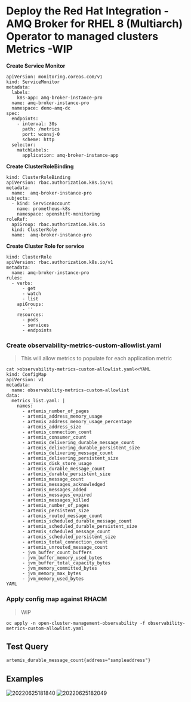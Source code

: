 # Deploy the Red Hat Integration - AMQ Broker for RHEL 8 (Multiarch) Operator to managed clusters Metrics -WIP


**Create Service Monitor**
```
apiVersion: monitoring.coreos.com/v1
kind: ServiceMonitor
metadata:
  labels:
    k8s-app: amq-broker-instance-pro
  name: amq-broker-instance-pro
  namespace: demo-amq-dc
spec:
  endpoints:
    - interval: 30s
      path: /metrics
      port: wconsj-0
      scheme: http
  selector:
    matchLabels:
      application: amq-broker-instance-app
```


**Create ClusterRoleBinding**
```
kind: ClusterRoleBinding
apiVersion: rbac.authorization.k8s.io/v1
metadata:
  name:  amq-broker-instance-pro
subjects:
  - kind: ServiceAccount
    name: prometheus-k8s
    namespace: openshift-monitoring
roleRef:
  apiGroup: rbac.authorization.k8s.io
  kind: ClusterRole
  name:  amq-broker-instance-pro
```

**Create Cluster Role for service**
```
kind: ClusterRole
apiVersion: rbac.authorization.k8s.io/v1
metadata:
  name: amq-broker-instance-pro
rules:
  - verbs:
      - get
      - watch
      - list
    apiGroups:
      - ''
    resources:
      - pods
      - services
      - endpoints
 ```

### Create observability-metrics-custom-allowlist.yaml
> This will allow metrics to populate for each application metric
```
cat >observability-metrics-custom-allowlist.yaml<<YAML
kind: ConfigMap
apiVersion: v1
metadata:
  name: observability-metrics-custom-allowlist
data:
  metrics_list.yaml: |
    names:
      - artemis_number_of_pages
      - artemis_address_memory_usage
      - artemis_address_memory_usage_percentage
      - artemis_address_size
      - artemis_connection_count
      - artemis_consumer_count
      - artemis_delivering_durable_message_count
      - artemis_delivering_durable_persistent_size
      - artemis_delivering_message_count
      - artemis_delivering_persistent_size
      - artemis_disk_store_usage
      - artemis_durable_message_count
      - artemis_durable_persistent_size
      - artemis_message_count
      - artemis_messages_acknowledged
      - artemis_messages_added
      - artemis_messages_expired
      - artemis_messages_killed
      - artemis_number_of_pages
      - artemis_persistent_size
      - artemis_routed_message_count
      - artemis_scheduled_durable_message_count
      - artemis_scheduled_durable_persistent_size
      - artemis_scheduled_message_count
      - artemis_scheduled_persistent_size
      - artemis_total_connection_count
      - artemis_unrouted_message_count
      - jvm_buffer_count_buffers
      - jvm_buffer_memory_used_bytes
      - jvm_buffer_total_capacity_bytes
      - jvm_memory_committed_bytes
      - jvm_memory_max_bytes
      - jvm_memory_used_bytes
YAML
```

### Apply config map against RHACM
> WIP
```
oc apply -n open-cluster-management-observability -f observability-metrics-custom-allowlist.yaml
```


## Test Query
```
artemis_durable_message_count{address="sampleaddress"}
```

## Examples
![20220625181840](https://i.imgur.com/9GM6NG7.png)
![20220625182049](https://i.imgur.com/5OgVnJP.png)


